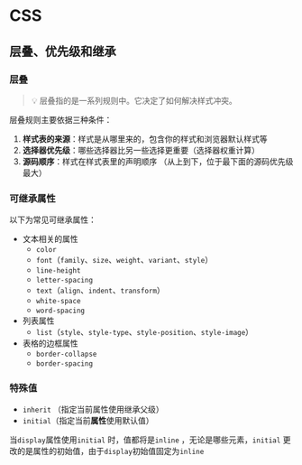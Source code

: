 # CSS

## 层叠、优先级和继承

### 层叠

> 💡 层叠指的是一系列规则中。它决定了如何解决样式冲突。

层叠规则主要依据三种条件：

1. **样式表的来源**：样式是从哪里来的，包含你的样式和浏览器默认样式等
2. **选择器优先级**：哪些选择器比另一些选择更重要（选择器权重计算）
3. **源码顺序**：样式在样式表里的声明顺序  （从上到下，位于最下面的源码优先级最大）

### 可继承属性

以下为常见可继承属性：

- 文本相关的属性
  - `color`
  - `font`（`family`、`size`、`weight`、`variant`、`style`）
  - `line-height`
  - `letter-spacing`
  - `text`（`align`、`indent`、`transform`）
  - `white-space`
  - `word-spacing`
- 列表属性
  - `list`（`style`、`style-type`、`style-position`、`style-image`）
- 表格的边框属性
  - `border-collapse`
  - `border-spacing`

### 特殊值

- `inherit` （指定当前属性使用继承父级）
- `initial`（指定当前**属性**使用默认值）

当`display`属性使用`initial` 时，值都将是`inline` ，无论是哪些元素，`initial` 更改的是属性的初始值，由于`display`初始值固定为`inline`
